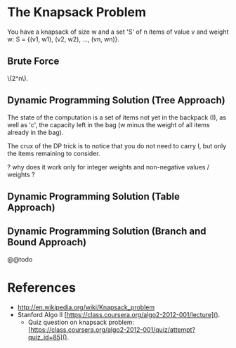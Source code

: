 
# The Knapsack Problem

You have a knapsack of size w and a set 'S' of n items of value v and weight w: S = {(v1, w1), (v2, w2), ..., (vn, wn)}.

## Brute Force

\\(2^n\\).

## Dynamic Programming Solution (Tree Approach)

The state of the computation is a set of items not yet in the backpack (I), as well as 'c', the capacity left in the bag (w minus the weight of all items already in the bag).

The crux of the DP trick is to notice that you do not need to carry I, but only the items remaining to consider.

? why does it work only for integer weights and non-negative values / weights ?

## Dynamic Programming Solution (Table Approach)

## Dynamic Programming Solution (Branch and Bound Approach)

@@todo

# References

- http://en.wikipedia.org/wiki/Knapsack_problem
- Stanford Algo II [https://class.coursera.org/algo2-2012-001/lecture]().
  - Quiz question on knapsack problem: [https://class.coursera.org/algo2-2012-001/quiz/attempt?quiz_id=85]().
